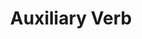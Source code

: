 ---
word: "true"

types: "word"

title: "Auxiliary Verb"

categories: ['']

tags: ['Auxiliary', 'Verb']

arabic: 'فعل مساعد'

arexps: []

enwords: ['Auxiliary Verb']

enexps: []

arlexicons: 'ف'

enlexicons: 'A'

authors: ['Ruqayya Roshdy']

translators: ['']

citations: 'مقدمة في حوسبة اللغة العربية'

sources: 'مركز الملك عبدالله بن عبدالعزيز الدولي لخدمة اللغة العربية'

slug: ""
---